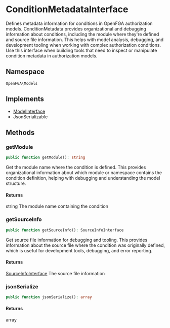 # ConditionMetadataInterface

Defines metadata information for conditions in OpenFGA authorization models. ConditionMetadata provides organizational and debugging information about conditions, including the module where they&#039;re defined and source file information. This helps with model analysis, debugging, and development tooling when working with complex authorization conditions. Use this interface when building tools that need to inspect or manipulate condition metadata in authorization models.

## Namespace
`OpenFGA\Models`

## Implements
* [ModelInterface](Models/ModelInterface.md)
* JsonSerializable



## Methods
### getModule


```php
public function getModule(): string
```

Get the module name where the condition is defined. This provides organizational information about which module or namespace contains the condition definition, helping with debugging and understanding the model structure.


#### Returns
string
 The module name containing the condition

### getSourceInfo


```php
public function getSourceInfo(): SourceInfoInterface
```

Get source file information for debugging and tooling. This provides information about the source file where the condition was originally defined, which is useful for development tools, debugging, and error reporting.


#### Returns
[SourceInfoInterface](Models/SourceInfoInterface.md)
 The source file information

### jsonSerialize


```php
public function jsonSerialize(): array
```



#### Returns
array

